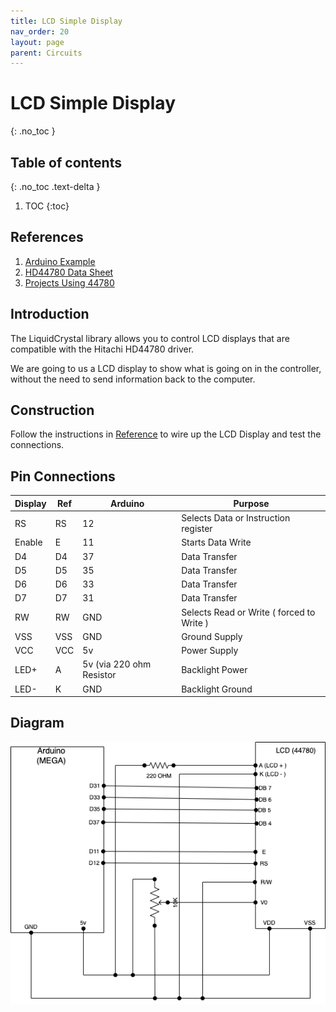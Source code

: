 ```yaml
---
title: LCD Simple Display 
nav_order: 20
layout: page
parent: Circuits
---
```


# LCD Simple Display 
{: .no_toc }

## Table of contents
{: .no_toc .text-delta }

1. TOC
{:toc}


## References

1. <a name="REF_1"></a> [Arduino Example](https://www.arduino.cc/en/Tutorial/LibraryExamples/HelloWorld)
1. [HD44780 Data Sheet](https://www.digikey.co.uk/htmldatasheets/production/3361092/0/0/1/HD44780U-LCD-II-.pdf)
1. [Projects Using 44780]( https://www.best-microcontroller-projects.com/hitachi-hd44780.html)


## Introduction

The LiquidCrystal library allows you to control LCD displays that are compatible with the Hitachi HD44780 driver.

We are going to us a LCD display to show what is going on in the controller, without the need to send information back to the computer.

## Construction

Follow the instructions in [Reference](#REF_1) to wire up the LCD Display and test the connections.

## Pin Connections

| Display |Ref | Arduino | Purpose |
|---------|----|---------|---------|
|RS       |RS  | 12      | Selects Data or Instruction register  |
|Enable   |E   | 11      | Starts Data Write  |
|D4       |D4  | 37      | Data Transfer      |
|D5       |D5  | 35      | Data Transfer      |
|D6       |D6  | 33      | Data Transfer      |
|D7       |D7  | 31      | Data Transfer      |
|RW       |RW  | GND     | Selects Read or Write ( forced to Write ) |
|VSS      |VSS | GND     | Ground Supply      |
|VCC      |VCC | 5v      | Power Supply       |
|LED+     |A   | 5v (via 220 ohm Resistor     | Backlight Power      |
|LED-     |K   | GND     | Backlight Ground   |

## Diagram
![LCD](lcd.png)